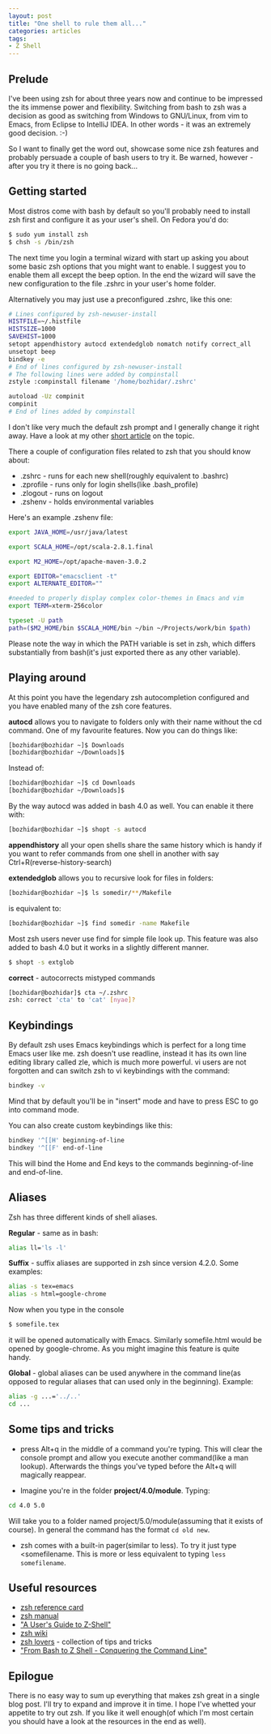```yaml
---
layout: post
title: "One shell to rule them all..."
categories: articles
tags:
- Z Shell
---
```


## Prelude

I've been using zsh for about three years now and continue to be
impressed the its immense power and flexibility. Switching from bash
to zsh was a decision as good as switching from Windows to GNU/Linux,
from vim to Emacs, from Eclipse to IntelliJ IDEA. In other words - it
was an extremely good decision. :-)

So I want to finally get the word out, showcase some nice zsh features
and probably persuade a couple of bash users to try it. Be warned,
however - after you try it there is no going back...

## Getting started

Most distros come with bash by default so you'll probably need to
install zsh first and configure it as your user's shell. On Fedora
you'd do:

``` bash
$ sudo yum install zsh
$ chsh -s /bin/zsh
```

The next time you login a terminal wizard with start up asking you
about some basic zsh options that you might want to enable. I suggest
you to enable them all except the beep option. In the end the wizard
will save the new configuration to the file .zshrc in your user's home
folder.

Alternatively you may just use a preconfigured .zshrc, like this one:

``` bash
# Lines configured by zsh-newuser-install
HISTFILE=~/.histfile
HISTSIZE=1000
SAVEHIST=1000
setopt appendhistory autocd extendedglob nomatch notify correct_all
unsetopt beep
bindkey -e
# End of lines configured by zsh-newuser-install
# The following lines were added by compinstall
zstyle :compinstall filename '/home/bozhidar/.zshrc'

autoload -Uz compinit
compinit
# End of lines added by compinstall
```

I don't like very much the default zsh prompt and I generally change
it right away. Have a look at my other
[short article](/Z%20Shell/Linux/2008/07/27/zsh-prompt.html) on the topic.

There a couple of configuration files related to zsh that you should
know about:

* .zshrc - runs for each new shell(roughly equivalent to .bashrc)
* .zprofile - runs only for login shells(like .bash_profile)
* .zlogout - runs on logout
* .zshenv - holds environmental variables

Here's an example .zshenv file:

``` bash
export JAVA_HOME=/usr/java/latest

export SCALA_HOME=/opt/scala-2.8.1.final

export M2_HOME=/opt/apache-maven-3.0.2

export EDITOR="emacsclient -t"
export ALTERNATE_EDITOR=""

#needed to properly display complex color-themes in Emacs and vim
export TERM=xterm-256color

typeset -U path
path=($M2_HOME/bin $SCALA_HOME/bin ~/bin ~/Projects/work/bin $path)
```

Please note the way in which the PATH variable is set in zsh, which
differs substantially from bash(it's just exported there as any other variable).

## Playing around

At this point you have the legendary zsh autocompletion configured and
you have enabled many of the zsh core features.

**autocd** allows you to navigate to folders only with their name
without the cd command. One of my favourite features. Now you can do
things like:

``` bash
[bozhidar@bozhidar ~]$ Downloads
[bozhidar@bozhidar ~/Downloads]$
```

Instead of:

``` bash
[bozhidar@bozhidar ~]$ cd Downloads
[bozhidar@bozhidar ~/Downloads]$
```

By the way autocd was added in bash 4.0 as well. You can enable it there with:

``` bash
[bozhidar@bozhidar ~]$ shopt -s autocd
```

**appendhistory** all your open shells share the same history which is
handy if you want to refer commands from one shell in another with
say Ctrl+R(reverse-history-search)

**extendedglob** allows you to recursive look for files in folders:

``` bash
[bozhidar@bozhidar ~]$ ls somedir/**/Makefile
```

is equivalent to:

``` bash
[bozhidar@bozhidar ~]$ find somedir -name Makefile
```

Most zsh users never use find for simple file look up. This feature
was also added to bash 4.0 but it works in a slightly different
manner.

``` bash
$ shopt -s extglob
```

**correct** - autocorrects mistyped commands

``` bash
[bozhidar@bozhidar]$ cta ~/.zshrc
zsh: correct 'cta' to 'cat' [nyae]?
```

## Keybindings

By default zsh uses Emacs keybindings which is perfect for a long time
Emacs user like me. zsh doesn't use readline, instead it has its own
line editing library called zle, which is much more powerful. vi users
are not forgotten and can switch zsh to vi keybindings with the
command:

``` bash
bindkey -v
```

Mind that by default you'll be in "insert" mode and have to press ESC
to go into command mode.

You can also create custom keybindings like this:

``` bash
bindkey '^[[H' beginning-of-line
bindkey '^[[F' end-of-line
```

This will bind the Home and End keys to the commands beginning-of-line and end-of-line.
## Aliases

Zsh has three different kinds of shell aliases.

**Regular** - same as in bash:

``` bash
alias ll='ls -l'
```

**Suffix** - suffix aliases are supported in zsh since version
4.2.0. Some examples:

``` bash
alias -s tex=emacs
alias -s html=google-chrome
```

Now when you type in the console

``` bash
$ somefile.tex
```

it will be opened automatically with Emacs. Similarly somefile.html
would be opened by google-chrome. As you might imagine this feature is
quite handy.

**Global** - global aliases can be used anywhere in the command line(as
opposed to regular aliases that can used only in the beginning). Example:

``` bash
alias -g ...='../..'
cd ...
```

## Some tips and tricks

* press Alt+q in the middle of a command you're typing. This will clear
the console prompt and allow you execute another command(like a man lookup). Afterwards
the things you've typed before the Alt+q will magically reappear.

* Imagine you're in the folder **project/4.0/module**. Typing:

``` bash
cd 4.0 5.0
```

Will take you to a folder named project/5.0/module(assuming that it exists of course). In general
the command has the format `cd old new`.

* zsh comes with a built-in pager(similar to less). To try it just type <somefilename. This is
  more or less equivalent to typing `less somefilename`.

## Useful resources

* [zsh reference card](http://www.bash2zsh.com/zsh_refcard/refcard.pdf)
* [zsh manual](http://zsh.sourceforge.net/Doc/zsh_a4.pdf)
* ["A User's Guide to Z-Shell"](http://zsh.sourceforge.net/Guide/zshguide.html)
* [zsh wiki](http://zshwiki.org/home/)
* [zsh lovers](http://grml.org/zsh/zsh-lovers.html) - collection of
  tips and tricks
* ["From Bash to Z Shell - Conquering the Command Line"](http://www.bash2zsh.com/)

## Epilogue

There is no easy way to sum up everything that makes zsh great in a single blog post. I'll try to
expand and improve it in time. I hope I've whetted your appetite to try out zsh. If you like it
well enough(of which I'm most certain you should have a look at the resources in the end as well).
